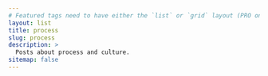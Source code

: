 ```yaml
---
# Featured tags need to have either the `list` or `grid` layout (PRO only).
layout: list
title: process
slug: process
description: >
  Posts about process and culture.
sitemap: false
---
```

